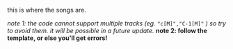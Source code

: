 this is where the songs are.

_note 1: the code cannot support multiple tracks (eg._ `"c[M]","C-1[M]"` _) so try to avoid them. it will be possible in a future update._
**note 2: follow the template, or else you'll get errors!**